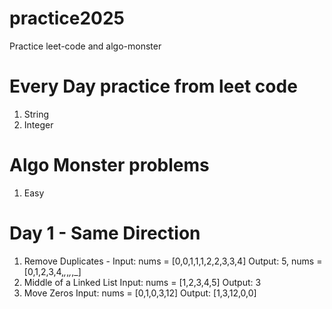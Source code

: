 # practice2025
Practice leet-code and algo-monster

# Every Day practice from leet code
1. String 
2. Integer

# Algo Monster problems
1. Easy

# Day 1 - Same Direction
1. Remove Duplicates - 
        Input: nums = [0,0,1,1,1,2,2,3,3,4]
        Output: 5, nums = [0,1,2,3,4,_,_,_,_,_]
2. Middle of a Linked List
        Input: nums = [1,2,3,4,5]
        Output: 3
3. Move Zeros
        Input: nums = [0,1,0,3,12]
        Output: [1,3,12,0,0]
            